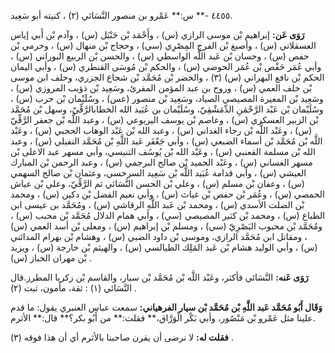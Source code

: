٤٤٥٥ -** س:** عَمْرو بن منصور النَّسَائي (٢) ، كنيته أبو سَعِيد.

**رَوَى عَن:** إبراهيم بْن موسى الرازي (س) ، وأَحْمَد بْن حَنْبَل (س) ، وآدم بْن أَبي إياس العسقلاني (س) ، وأصبغ بْن الفرج المِصْرِي (سي) ، وحجاج بْن منهال (س) ، وحرمي بْن حفص (س) ، وحسان بْن عَبد اللَّه الواسطي (س) ، والحسن بْن الربيع البوراني (س) ، وأبي عُمَر حَفْص بْن عُمَر الحوضي (س) ، والحكم بْن مُوسَى القنطري (س) ، وأبي اليمان الحكم بْن نافع البهراني (س) (٣) ، والخضر بْن مُحَمَّد بْن شجاع الجزري، وخلف ابن موسى بْن خلف العمي (س) ، وروح بن عبد المؤمن المقرئ، وسَعِيد بْن ذؤيب المروزي (س) ، وسَعِيد بْن المغيرة المصيصي الصياد، وسَعِيد بْن منصور (عس) ، وسُلَيْمان بْن حرب (س) ، وسُلَيْمان بْن عَبْد الرَّحْمَنِ الدِّمَشْقِيّ، وسُلَيْمان بن عُبَيد الله الخطابالرَّقِّيّ، وسهل بْن مُحَمَّد بْن الزبير العسكري (س) ، وعاصم بْن يوسف اليربوعي (س) ، وعبد اللَّه بْن جعفر الرَّقِّيّ (س) ، وعَبْد اللَّه بْن رجاء الغداني (س) ، وعبد الله بْن عَبْد الوهاب الحجبي (س) ، وعَبْد اللَّه بْن مُحَمَّد بْن أسماء الضبعي (س) ، وأبي جَعْفَر عَبد اللَّهِ بْن مُحَمَّد النفيلي (س) ، وعبد الله بْن مسلمة القعنبي (س) ، وعَبْد الله بْن يُوسُف التنيسي، وأبي مسهر عبد الاعلى بْن مسهر الغساني (س) ، وعَبْد الحميد بْن صالح البرجمي (س) ، وعبد الرحمن بْن المبارك العيشي (س) ، وأبي قدامة عُبَيد اللَّه بْن سَعِيد السرخسي، وعثمان بْن صالح السهمي (س) ، وعفان بْن مسلم (س) ، وعلي بْن الحسن النَّسَائي ثم الرَّقِّيّ، وعلي بْن عياش الحمصي (س) ، وعُمَر بْن حفص بْن غياث (س) ، وأبي نعيم الفضل بْن دكين (س) ، ومحمد بْن الصلت الأسدي (س) ، ومحمد بْن عَبد اللَّهِ الرقاشي (س) ، ومُحَمَّد بن عيسى ابن الطباع (س) ، ومحمد بْن كثير المصيصي (سي) ، وأبي همام الدلال مُحَمَّد بْن محبب (س) ، ومُحَمَّد بْن محبوب البَصْرِيّ (سي) ، ومسلم بْن إبراهيم (س) ، ومعلى بْن أسد العمي (س) ، ومقاتل ابن مُحَمَّد الرازي، وموسى بْن داود الضبي (س) ، وهشام بْن بهرام المدائني (س) ، وأبي الوليد هشام بْن عَبد المَلِك الطيالسي (س) ، والهيثم بْن خارجة (س) ، ويزيد بْن مهران الخباز (س) .

**رَوَى عَنه:** النَّسَائي فأكثر، وعَبْد اللَّه بْن مُحَمَّد بْن سيار، والقاسم بْن زكريا المطرز.قال النَّسَائي (١) : ثقة، مأمون، ثبت (٢) .

**وَقَال أَبُو مُحَمَّد عَبد اللَّهِ بْن مُحَمَّد بْن سيار الفرهياني:** سمعت عباس العنبري يقول: ما قدم علينا مثل عَمْرو بْن مَنْصُور، وأبي بَكْر الْوَرَّاق،** فقلت:** من أَبُو بكر؟** قال:** الأثرم.

**فقلت له:** لا نرضى أن يقرن صاحبنا بالأثرم أي أن هذا فوقه (٣) .